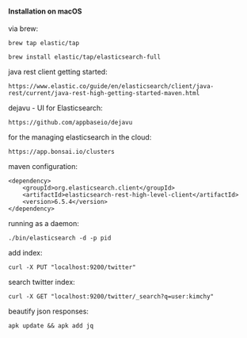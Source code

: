 #### Installation on macOS
via brew:
```
brew tap elastic/tap
```
```
brew install elastic/tap/elasticsearch-full
```

java rest client getting started:
```
https://www.elastic.co/guide/en/elasticsearch/client/java-rest/current/java-rest-high-getting-started-maven.html
```
dejavu - UI for Elasticsearch:
```
https://github.com/appbaseio/dejavu
```
for the managing elasticsearch in the cloud: 
```
https://app.bonsai.io/clusters
```
maven configuration:
```
<dependency>
    <groupId>org.elasticsearch.client</groupId>
    <artifactId>elasticsearch-rest-high-level-client</artifactId>
    <version>6.5.4</version>
</dependency>
```
running as a daemon:
```
./bin/elasticsearch -d -p pid
```

add index:
```
curl -X PUT "localhost:9200/twitter"
```
search twitter index:
```
curl -X GET "localhost:9200/twitter/_search?q=user:kimchy"
```
beautify json responses:
```
apk update && apk add jq
```
